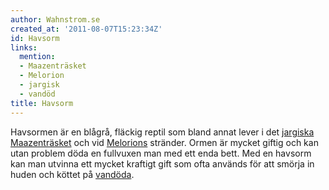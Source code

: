 ```yaml
---
author: Wahnstrom.se
created_at: '2011-08-07T15:23:34Z'
id: Havsorm
links:
  mention:
  - Maazenträsket
  - Melorion
  - jargisk
  - vandöd
title: Havsorm
---
```


Havsormen är en blågrå, fläckig reptil som bland annat lever i det [jargiska][] [Maazenträsket] och
vid [Melorions] stränder. Ormen är mycket giftig och kan utan problem döda en fullvuxen man med ett
enda bett. Med en havsorm kan man utvinna ett mycket kraftigt gift som ofta används för att smörja
in huden och köttet på [vandöda].

  [jargiska]: jargisk
  [Maazenträsket]: Maazenträsket
  [Melorions]: Melorion
  [vandöda]: vandöd